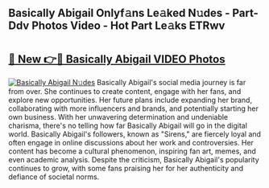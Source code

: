 ## Basically Abigail Onlyf𝚊ns Le𝚊ked N𝚞des - Part-Ddv Photos Video - Hot Part Le𝚊ks ETRwv

# <h2><a href="http://ab71302.deff.icu/?id=Basically+Abigail">🔗 New 👉🔴 Basically Abigail VIDEO Photos</a></h2>

[![Basically Abigail N𝚞des](https://i.imgur.com/rIISA9y.gif)](http://ab71302.deff.icu/?id=Basically+Abigail)
Basically Abigail's social media journey is far from over. She continues to create content, engage with her fans, and explore new opportunities. Her future plans include expanding her brand, collaborating with more influencers and brands, and potentially starting her own business. With her unwavering determination and undeniable charisma, there's no telling how far Basically Abigail will go in the digital world. Basically Abigail's followers, known as "Sirens," are fiercely loyal and often engage in online discussions about her work and controversies. Her content has become a cultural phenomenon, inspiring fan art, memes, and even academic analysis. Despite the criticism, Basically Abigail's popularity continues to grow, with some fans praising her for her authenticity and defiance of societal norms.
